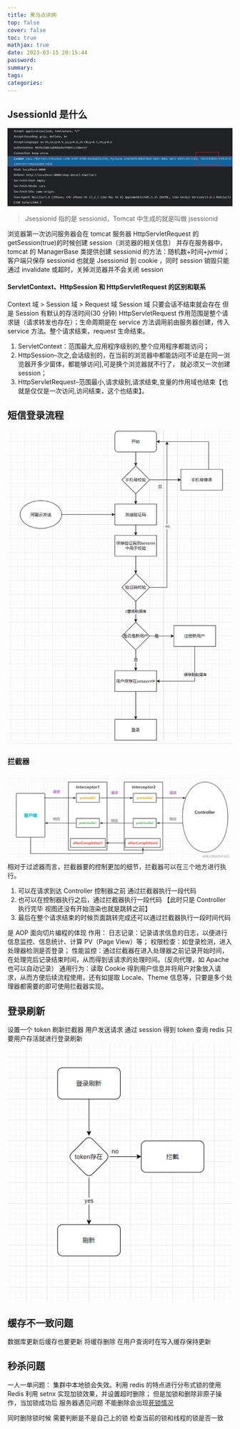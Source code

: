 ```yaml
---
title: 黑马点评网
top: false
cover: false
toc: true
mathjax: true
date: 2023-03-15 20:15:44
password:
summary:
tags:
categories:
---
```


## JsessionId 是什么

![asset_img](黑马点评网/2023-03-15-20-17-56.png)

> Jsessionid 指的是 sessionid，Tomcat 中生成的就是叫做 jsessionid

浏览器第一次访问服务器会在 tomcat 服务器 HttpServletRequest 的 getSession(true)的时候创建 session（浏览器的相关信息） 并存在服务器中，tomcat 的 ManagerBase 类提供创建 sessionid 的方法：随机数+时间+jvmid；客户端只保存 sessionid 也就是 Jsessionid 到 cookie
，同时 session 销毁只能通过 invalidate 或超时，关掉浏览器并不会关闭 session

#### ServletContext、HttpSession 和 HttpServletRequest 的区别和联系

Context 域 > Session 域 > Request 域
Session 域 只要会话不结束就会存在 但是 Session 有默认的存活时间(30 分钟)
HttpServletRequest 作用范围是整个请求链（请求转发也存在）；生命周期是在 service 方法调用前由服务器创建，传入 service 方法。整个请求结束，request 生命结束。

1. ServletContext：范围最大,应用程序级别的,整个应用程序都能访问；
2. HttpSession–次之,会话级别的，在当前的浏览器中都能訪问\[不论是在同一浏览器开多少窗体，都能够访问],可是换个浏览器就不行了，
   就必须又一次创建 session；
3. HttpServletRequest–范围最小,请求级别,请求结束,变量的作用域也结束【也就是仅仅是一次访问,访问结束，这个也结束】。

## 短信登录流程

![asset_img](黑马点评网/2023-03-15-22-47-21.png)

### 拦截器

![asset_img](黑马点评网/2023-03-15-22-49-14.png)
相对于过滤器而言，拦截器要的控制更加的细节，拦截器可以在三个地方进行执行。

1. 可以在请求到达 Controller 控制器之前 通过拦截器执行一段代码
2. 也可以在控制器执行之后，通过拦截器执行一段代码 【此时只是 Controller 执行完毕 视图还没有开始渲染也就是跳转之前】
3. 最后在整个请求结束的时候页面跳转完成还可以通过拦截器执行一段时间代码

是 AOP 面向切片编程的体现
作用：
日志记录：记录请求信息的日志，以便进行信息监控、信息统计、计算 PV（Page View）等；
权限检查：如登录检测，进入处理器检测是否登录；
性能监控：通过拦截器在进入处理器之前记录开始时间，在处理完后记录结束时间，从而得到该请求的处理时间。（反向代理，如 Apache 也可以自动记录）
通用行为：读取 Cookie 得到用户信息并将用户对象放入请求，从而方便后续流程使用，还有如提取 Locale、Theme 信息等，只要是多个处理器都需要的即可使用拦截器实现。

## 登录刷新

设置一个 token 刷新拦截器 用户发送请求 通过 session 得到 token 查询 redis 只要用户存活就进行登录刷新
![asset_img](黑马点评网/2023-03-16-13-13-08.png)

## 缓存不一致问题

数据库更新后缓存也要更新 将缓存删除 在用户查询时在写入缓存保持更新

## 秒杀问题

一人一单问题：
集群中本地锁会失效。利用 redis 的特点进行分布式锁的使用
Redis 利用 setnx 实现加锁效果，并设置超时删除；
但是加锁和删除非原子操作，当加锁成功后 服务器遇见问题 不能删除会出现<u>死锁情况</u>

同时删除锁时候 需要判断是不是自己上的锁 检查当前的锁和线程的锁是否一致
